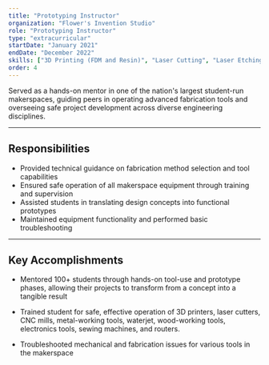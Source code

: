 ```yaml
---
title: "Prototyping Instructor"
organization: "Flower's Invention Studio"
role: "Prototyping Instructor"
type: "extracurricular"
startDate: "January 2021"
endDate: "December 2022"
skills: ["3D Printing (FDM and Resin)", "Laser Cutting", "Laser Etching", "Manual Mill", "CNC Mill (3-Axis)", "Waterjet", "Metal Working Tools", "Wood Working Tools", "Sewing Machines", "Soldering", "Design for Manufacturing"]
order: 4
---
```


Served as a hands-on mentor in one of the nation's largest student-run makerspaces, guiding peers in operating advanced fabrication tools and overseeing safe project development across diverse engineering disciplines.

---

## Responsibilities

- Provided technical guidance on fabrication method selection and tool capabilities
- Ensured safe operation of all makerspace equipment through training and supervision
- Assisted students in translating design concepts into functional prototypes
- Maintained equipment functionality and performed basic troubleshooting

---

## Key Accomplishments

- Mentored 100+ students through hands-on tool-use and prototype phases, allowing their projects to transform from a concept into a tangible result

- Trained student for safe, effective operation of 3D printers, laser cutters, CNC mills, metal-working tools, waterjet, wood-working tools, electronics tools, sewing machines, and routers.

- Troubleshooted mechanical and fabrication issues for various tools in the makerspace
